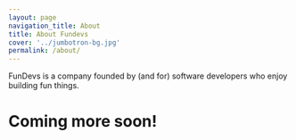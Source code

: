 ```yaml
---
layout: page
navigation_title: About
title: About Fundevs
cover: '../jumbotron-bg.jpg'
permalink: /about/
---
```


FunDevs is a company founded by (and for) software developers who enjoy building fun things.

# Coming more soon!

